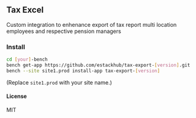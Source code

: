 ## Tax Excel

Custom integration to enhenance export of tax report multi location employees and respective pension managers

### Install

```bash
cd [your]-bench
bench get-app https://github.com/estackhub/tax-export-[version].git
bench --site site1.prod install-app tax-export-[version]
```

(Replace `site1.prod` with your site name.)

#### License

MIT
